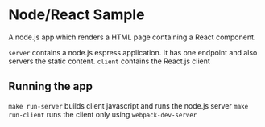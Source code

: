 # Node/React Sample

A node.js app which renders a HTML page containing a React component.

`server` contains a node.js espress application. It has one endpoint and also servers the static content.
`client` contains the React.js client

## Running the app

`make run-server` builds client javascript and runs the node.js server
`make run-client` runs the client only using `webpack-dev-server`
